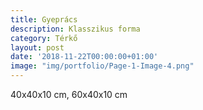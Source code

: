 ```yaml
---
title: Gyeprács
description: Klasszikus forma
category: Térkő
layout: post
date: '2018-11-22T00:00:00+01:00'
image: "img/portfolio/Page-1-Image-4.png"
---
```

40x40x10 cm, 60x40x10 cm
